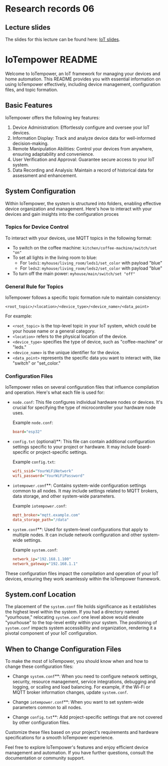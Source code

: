 # Research records 06

## Lecture slides

The slides for this lecture can be found here: [IoT slides](https://drive.google.com/file/d/12243nB3_DEKPjK8-pF10iIH0UYjZj0nq/view?usp=sharing).

# IoTempower README

Welcome to IoTempower, an IoT framework for managing your devices and home automation. This README provides you with essential information on using IoTempower effectively, including device management, configuration files, and topic formation.

## Basic Features

IoTempower offers the following key features:

1. Device Administration: Effortlessly configure and oversee your IoT devices.
2. Information Display: Track and analyze device data for well-informed decision-making.
3. Remote Manipulation Abilities: Control your devices from anywhere, ensuring adaptability and convenience.
4. User Verification and Approval: Guarantee secure access to your IoT system.
5. Data Recording and Analysis: Maintain a record of historical data for assessment and enhancement.

## System Configuration

Within IoTempower, the system is structured into folders, enabling effective device organization and management. Here's how to interact with your devices and gain insights into the configuration proces

### Topics for Device Control

To interact with your devices, use MQTT topics in the following format:

- To switch on the coffee machine: `kitchen/coffee-machine/switch/set "on"`
- To set all lights in the living room to blue:
  - For `leds1`: `myhouse/living_room/leds1/set_color` with payload "blue"
  - For `leds2`: `myhouse/living_room/leds2/set_color` with payload "blue"
- To turn off the main power: `myhouse/main/switch/set "off"`

### General Rule for Topics

IoTempower follows a specific topic formation rule to maintain consistency:

```
<root_topic>/<location>/<device_type>/<device_name>/<data_point>
```

For example:
- `<root_topic>` is the top-level topic in your IoT system, which could be your house name or a general category.
- `<location>` refers to the physical location of the device.
- `<device_type>` specifies the type of device, such as "coffee-machine" or "leds."
- `<device_name>` is the unique identifier for the device.
- `<data_point>` represents the specific data you want to interact with, like "switch" or "set_color."

### Configuration Files

IoTempower relies on several configuration files that influence compilation and operation. Here's what each file is used for:

- `node.conf`: This file configures individual hardware nodes or devices. It's crucial for specifying the type of microcontroller your hardware node uses.

  Example `node.conf`:
  ```ini
  board="esp32"
  ```

- `config.txt` (optional)**: This file can contain additional configuration settings specific to your project or hardware. It may include board-specific or project-specific settings.

  Example `config.txt`:
  ```ini
  wifi_ssid="YourWiFiNetwork"
  wifi_password="YourWiFiPassword"
  ```

- `iotempower.conf`**: Contains system-wide configuration settings common to all nodes. It may include settings related to MQTT brokers, data storage, and other system-wide parameters.

  Example `iotempower.conf`:
  ```ini
  mqtt_broker="mqtt.example.com"
  data_storage_path="/data"
  ```

- `system.conf`**: Used for system-level configurations that apply to multiple nodes. It can include network configuration and other system-wide settings.

  Example `system.conf`:
  ```ini
  network_ip="192.168.1.100"
  network_gateway="192.168.1.1"
  ```

These configuration files impact the compilation and operation of your IoT devices, ensuring they work seamlessly within the IoTempower framework.

## System.conf Location

The placement of the `system.conf` file holds significance as it establishes the highest level within the system. If you had a directory named "yourhouse," relocating `system.conf` one level above would elevate "yourhouse" to the top-level entity within your system. The positioning of `system.conf` impacts system accessibility and organization, rendering it a pivotal component of your IoT configuration.

## When to Change Configuration Files

To make the most of IoTempower, you should know when and how to change these configuration files:

- Change `system.conf`**: When you need to configure network settings, security, resource management, service integrations, debugging and logging, or scaling and load balancing. For example, if the Wi-Fi or MQTT broker information changes, update `system.conf`.

- Change `iotempower.conf`**: When you want to set system-wide parameters common to all nodes.

- Change `config.txt`**: Add project-specific settings that are not covered by other configuration files.

Customize these files based on your project's requirements and hardware specifications for a smooth IoTempower experience.

Feel free to explore IoTempower's features and enjoy efficient device management and automation. If you have further questions, consult the documentation or community support.
